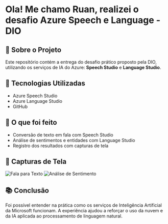 # Ola! Me chamo Ruan, realizei o desafio Azure Speech e Language - DIO

## 🧠 Sobre o Projeto
Este repositório contém a entrega do desafio prático proposto pela DIO, utilizando os serviços de IA do Azure: **Speech Studio** e **Language Studio**.

## 🚀 Tecnologias Utilizadas
- Azure Speech Studio
- Azure Language Studio
- GitHub

## 🎯 O que foi feito
- Conversão de texto em fala com Speech Studio
- Análise de sentimentos e entidades com Language Studio
- Registro dos resultados com capturas de tela

## 📸 Capturas de Tela
![Fala para Texto](drive.google.com/file/d/15Ft0GdNWFQaD67aKy6HyHUwRbudhHWMc/view?usp=sharing)
![Análise de Sentimento](drive.google.com/file/d/1rJeVN3cif7DMvPYCTeSDiEwI4oZaaxxJ/view?usp=sharing)

## 📚 Conclusão
Foi possível entender na prática como os serviços de Inteligência Artificial da Microsoft funcionam. A experiência ajudou a reforçar o uso da nuvem e da IA aplicada ao processamento de linguagem natural.

